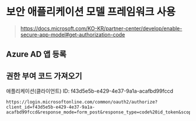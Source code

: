 # 보안 애플리케이션 모델 프레임워크 사용
> https://docs.microsoft.com/KO-KR/partner-center/develop/enable-secure-app-model#get-authorization-code
>



## Azure AD 앱 등록




## 권한 부여 코드 가져오기
애플리케이션(클라이언트) ID: f43d5e5b-e429-4e37-9a1a-acafbd99fccd
```
https://login.microsoftonline.com/common/oauth2/authorize?client_id=f43d5e5b-e429-4e37-9a1a-acafbd99fccd&response_mode=form_post&response_type=code%20id_token&scope=openid%20profile&nonce=1 
```
